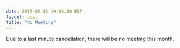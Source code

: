 ```yaml
---
date: 2017-02-15 19:00:00 EDT
layout: post
title: "No Meeting"
---
```


Due to a last minute cancellation, there will be no meeting this month.
